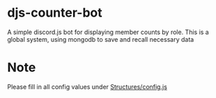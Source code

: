 # djs-counter-bot
A simple discord.js bot for displaying member counts by role. This is a global system, using mongodb to save and recall necessary data

# Note
Please fill in all config values under [Structures/config.js](https://github.com/ZachZeop/djs-counter-bot/blob/main/Structures/config.js)
